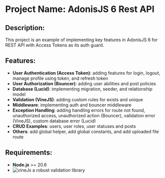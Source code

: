 # Project Name: AdonisJS 6 Rest API

## Description:
This project is an example of implementing key features in AdonisJS 6 for REST API with Access Tokens as its auth guard.

## Features:
- **User Authentication (Access Token)**: adding features for login, logout, manage profile using token, and refresh token
- **User Authorization (Bouncer)**: adding user abilities and post policies
- **Database (Lucid)**: implementing migration, seeder, and relationship model
- **Validation (VineJS)**: adding custom rules for exists and unique
- **Middleware**: implementing auth and bouncer middleware
- **Exception Handling**: adding handling errors for route not found, unauthorized access, unauthorized action (Bouncer), validation error (VineJS), custom database error (Lucid)
- **CRUD Examples**: users, user roles, user statuses and posts
- **Others**: add global helper, add global constants, and add uploaded file route

## Requirements:
- **Node.js** >= 20.6
- ![vineJs a robust validation library](https://vinejs.dev/docs/introduction)
